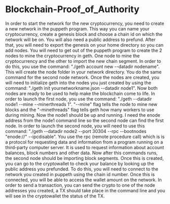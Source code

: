# Blockchain-Proof_of_Authority


In order to start the network for the new cryptocurrency, you need to create a new network in the puppeth program. This way you can name your cryptocurrency, create a genesis block and choose a chain id on which the network will be on. You will also need a public address to prefund. After that, you will need to export the genesis on your home directory so you can add nodes. You will need to get out of the puppeth program to create the 2 nodes to mine the cryptocurrency in geth. One node to mine the cryptocurrency and the other to import the new chain segment. In order to do this, you use the command: "./geth account new --datadir nodename". This will create the node folder in your network directory. You do the same command for the second node network. Once the nodes are created, you will need to initialize geth into the nodes you just created by using the command: "./geth init yournetworkname.json --datadir node1". Now both nodes are ready to be used to help make the blockchain come to life. In order to launch the first node, you use the command: "./geth --datadir node1 --mine --minerthreads 1". "--mine" flag tells the node to mine new blocks and the "-minethreads" flag tells geth how many workers to use during mining. Now the node1 should be up and running. I need the enode address from the node1 command line so the second node can find the first node. In order to launch the second node, you will need to use this command: "./geth --datadir node2 --port 30304 --rpc --bootnodes "enode://<replace with node1 enode address>" --ipcdisable". You use the rpc (remote procedure call) which is is a protocol for requesting data and information from a program running on a third-party computer server. It is used to request information about account balances, block numbers and other data. Now after this commands runs, the second node should be importing block segments. Once this is created, you can go to the cryptowallet to check your balance by looking up the public address you prefunded. To do this, you will need to connect to the network you created in puppeth using the chain id number. Once this is connected, you will be able to access the wallet amount on the network. In order to send a transaction, you can send the crypto to one of the node addresses you created, a TX should take place in the command line and you will see in the cryptowallet the status of the TX. 

